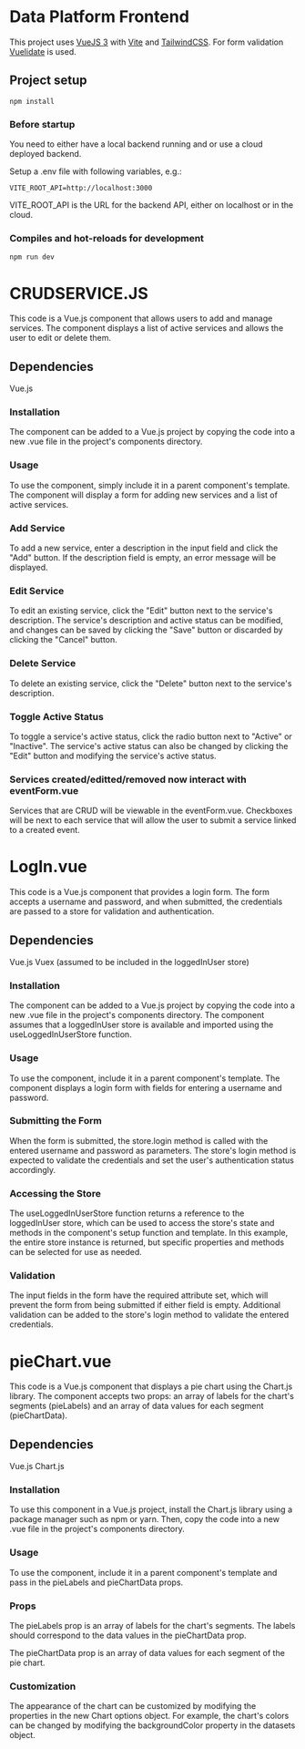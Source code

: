# Data Platform Frontend

This project uses [VueJS 3](https://vuejs.org/) with [Vite](https://vitejs.dev/) and [TailwindCSS](https://tailwindcss.com/).
For form validation [Vuelidate](https://vuelidate-next.netlify.app/) is used.

## Project setup

    npm install

### Before startup
You need to either have a local backend running and or use a cloud deployed backend.

Setup a .env file with following variables, e.g.:

    VITE_ROOT_API=http://localhost:3000

VITE_ROOT_API is the URL for the backend API, either on localhost or in the cloud.
### Compiles and hot-reloads for development

    npm run dev



# CRUDSERVICE.JS
This code is a Vue.js component that allows users to add and manage services. The component displays a list of 
active services and allows the user to edit or delete them.

## Dependencies
Vue.js

### Installation
The component can be added to a Vue.js project by copying the code into a new .vue file in the project's components 
directory.

### Usage
To use the component, simply include it in a parent component's template. The component will display a form for adding 
new services and a list of active services.

### Add Service
To add a new service, enter a description in the input field and click the "Add" button. If the description field 
is empty, an error message will be displayed.

### Edit Service
To edit an existing service, click the "Edit" button next to the service's description. The service's description 
and active status can be modified, and changes can be saved by clicking the "Save" button or discarded by clicking 
the "Cancel" button.

### Delete Service
To delete an existing service, click the "Delete" button next to the service's description.

### Toggle Active Status
To toggle a service's active status, click the radio button next to "Active" or "Inactive". The service's active 
status can also be changed by clicking the "Edit" button and modifying the service's active status.

###  Services created/editted/removed now interact with eventForm.vue
Services that are CRUD will be viewable in the eventForm.vue.  Checkboxes will be next to each service that will 
allow the user to submit a service linked to a created event.



# LogIn.vue
This code is a Vue.js component that provides a login form. The form accepts a username and password, and when 
submitted, the credentials are passed to a store for validation and authentication.

## Dependencies
Vue.js
Vuex (assumed to be included in the loggedInUser store)

### Installation
The component can be added to a Vue.js project by copying the code into a new .vue file in the project's components 
directory. The component assumes that a loggedInUser store is available and imported using the useLoggedInUserStore 
function.

### Usage
To use the component, include it in a parent component's template. The component displays a login form with fields 
for entering a username and password.

### Submitting the Form
When the form is submitted, the store.login method is called with the entered username and password as parameters. 
The store's login method is expected to validate the credentials and set the user's authentication status accordingly.

### Accessing the Store
The useLoggedInUserStore function returns a reference to the loggedInUser store, which can be used to access the 
store's state and methods in the component's setup function and template. In this example, the entire store instance 
is returned, but specific properties and methods can be selected for use as needed.

### Validation
The input fields in the form have the required attribute set, which will prevent the form from being submitted 
if either field is empty. Additional validation can be added to the store's login method to validate the entered 
credentials.



# pieChart.vue
This code is a Vue.js component that displays a pie chart using the Chart.js library. The component accepts two props: 
an array of labels for the chart's segments (pieLabels) and an array of data values for each segment (pieChartData).

## Dependencies
Vue.js
Chart.js

### Installation
To use this component in a Vue.js project, install the Chart.js library using a package manager such as npm or yarn. 
Then, copy the code into a new .vue file in the project's components directory.

### Usage
To use the component, include it in a parent component's template and pass in the pieLabels and pieChartData props.

### Props
The pieLabels prop is an array of labels for the chart's segments. The labels should correspond to the data values 
in the pieChartData prop.

The pieChartData prop is an array of data values for each segment of the pie chart.

### Customization
The appearance of the chart can be customized by modifying the properties in the new Chart options object. 
For example, the chart's colors can be changed by modifying the backgroundColor property in the datasets object.